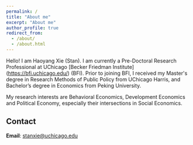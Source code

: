 ```yaml
---
permalink: /
title: "About me"
excerpt: "About me"
author_profile: true
redirect_from: 
  - /about/
  - /about.html
---
```


Hello! I am Haoyang Xie (Stan). I am currently a Pre-Doctoral Research Professional at UChicago [Becker Friedman Institute] (https://bfi.uchicago.edu/) (BFI). Prior to joining BFI, I received my Master's degree in Research Methods of Public Policy from UChicago Harris, and Bachelor’s degree in Economics from Peking University. 

My research interests are Behavioral Economics, Development Economics and Political Economy, especially their intersections in Social Economics. 

Contact
------
**Email**: stanxie@uchicago.edu
